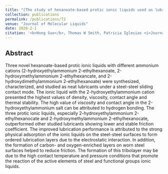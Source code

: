 ```yaml
---
title: "[The study of hexanoate-based protic ionic liquids used as lubricants in steel-steel contact](https://www.sciencedirect.com/science/article/abs/pii/S0167732219346513)"
collection: publications
permalink: /publications/T2
venue: "Journal of Molecular Liquids"
date: 2020-2-1
citation: '<b>Hong Guo</b>, Thomas W Smith, Patricia Iglesias <i>Journal of Molecular Liquids</i> <b>2020</b>.'
---
```


## Abstract
Three novel hexanoate-based protic ionic liquids with different ammonium cations (2-hydroxyethylammonium 2-ethylhexanoate, 2-hydroxymethylammonium 2-ethylhexancate, and 2-hydroxydimethylammonium 2-ethylhexanoate) were synthesized, characterized, and studied as neat lubricants under a steel-steel sliding contact mode. The ionic liquid with the 2-hydroxyethylammonium cation presented the highest values of density, viscosity, contact angle and thermal stability. The high value of viscosity and contact angle in the 2-hydroxyethylammonium salt can be attributed to hydrogen bonding. The three protic ionic liquids, especially 2-hydroxyethylammonium 2-ethylhexanocate and 2-hydroxymethylammonium 2-ethylhexanocate, outperformed other studied lubricants showing lower and stable friction coefficient. The improved lubrication performance is attributed to the strong physical adsorption of the ionic liquids on the steel-steel surfaces to form ordered lubrication layers due to the electrostatic interaction. In addition, the formation of carbon- and oxygen-enriched layers on worn steel surfaces helped to reduce friction. The formation of this tribolayer may be due to the high contact temperature and pressure conditions that promote the reaction of the active elements of steel and functional groups ionic liquids.
